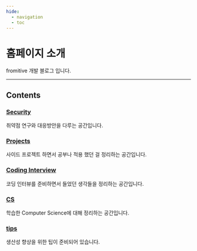 ```yaml
---
hide:
  - navigation
  - toc
---
```

# 홈페이지 소개

fromitive 개발 블로그 입니다.

---

## Contents

### [Security](/fromitive-blog/security)

취약점 연구와 대응방안을 다루는 공간입니다.

### [Projects](/fromitive-blog/project)

사이드 프로젝트 하면서 공부나 적용 했던 걸 정리하는 공간입니다.

### [Coding Interview](/fromitive-blog/coding-interview)

코딩 인터뷰를 준비하면서 들었던 생각들을 정리하는 공간입니다.

### [CS](/fromitive-blog/cs)

학습한 Computer Science에 대해 정리하는 공간입니다.

### [tips](/fromitive-blog/tips)

생산성 향상을 위한 팁이 준비되어 있습니다.
